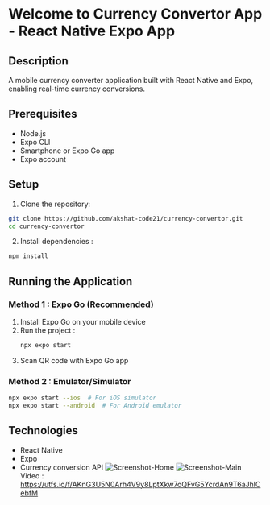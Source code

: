 # Welcome to Currency Convertor App - React Native Expo App

## Description

A mobile currency converter application built with React Native and Expo, enabling real-time currency conversions.

## Prerequisites

* Node.js
* Expo CLI
* Smartphone or Expo Go app
* Expo account

## Setup

1. Clone the repository:
```bash
git clone https://github.com/akshat-code21/currency-convertor.git
cd currency-convertor
```
2. Install dependencies : 
```bash
npm install
```

## Running the Application

### Method 1 : Expo Go (Recommended)
   1. Install Expo Go on your mobile device
   2. Run the project : 
      ```bash
      npx expo start
      ```
   3. Scan QR code with Expo Go app

### Method 2 : Emulator/Simulator
   ```bash
   npx expo start --ios  # For iOS simulator
   npx expo start --android  # For Android emulator
   ```

## Technologies
* React Native
* Expo
* Currency conversion API
![Screenshot-Home](https://utfs.io/f/AKnG3U5N0Arh4davhWuptXkw7oQFvG5YcrdAn9T6aJhlCebf)
![Screenshot-Main](https://utfs.io/f/AKnG3U5N0Arh4V9y8LptXkw7oQFvG5YcrdAn9T6aJhlCebfM)
Video : https://utfs.io/f/AKnG3U5N0Arh4V9y8LptXkw7oQFvG5YcrdAn9T6aJhlCebfM
